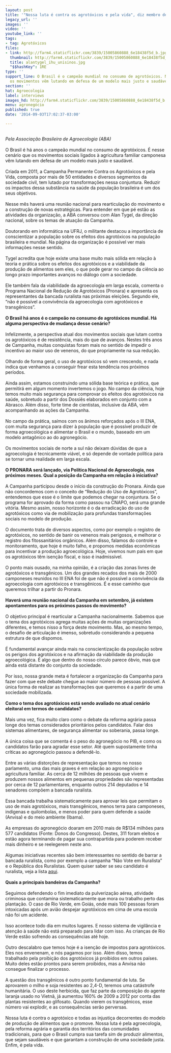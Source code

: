 ```yaml
---
layout: post
title: '"Nossa luta é contra os agrotóxicos e pela vida", diz membro de campanha'
legacy_url: ''
images: ''
video: ''
youtube_link: ''
tags:
- tag: Agrotóxicos
files:
- link: http://farm4.staticflickr.com/3839/15005860888_6e18438f5d_b.jpg
  thumbnail: http://farm4.staticflickr.com/3839/15005860888_6e18438f5d_t.jpg
  title: alantygel_ihu_unisinos.jpg
  "$$hashKey": 1RE
type: ''
support_line: O Brasil é o campeão mundial no consumo de agrotóxicos. Nesse cenário
  os movimentos vêm lutando em defesa de um modelo mais justo e saudável.
section: ''
hat: Agroecologia
label: interviews
images_hd: http://farm4.staticflickr.com/3839/15005860888_6e18438f5d_b.jpg
menu: agronegócio
published: true
date: '2014-09-03T17:02:37-03:00'

---
```

<p><br />
<em>Pela Associa&ccedil;&atilde;o Brasileira de Agroecologia (ABA)</em><br />
<br />
O Brasil &eacute; h&aacute; anos o campe&atilde;o mundial no consumo de agrot&oacute;xicos. &Eacute; nesse cen&aacute;rio que os movimentos sociais ligados &agrave; agricultura familiar camponesa v&ecirc;m lutando em defesa de um modelo mais justo e saud&aacute;vel.&nbsp;<br />
<br />
Criada em 2011, a Campanha Permanente Contra os Agrot&oacute;xicos e pela Vida, composta por mais de 50 entidades e diversos segmentos da sociedade civil, tem lutado por transforma&ccedil;&otilde;es nessa conjuntura. Reduzir os impactos dessa subst&acirc;ncia na sa&uacute;de da popula&ccedil;&atilde;o brasileira &eacute; um dos seus objetivos.<br />
<br />
Nesse m&ecirc;s haver&aacute; uma reuni&atilde;o nacional para rearticula&ccedil;&atilde;o do movimento e a constru&ccedil;&atilde;o de novas estrat&eacute;gicas. Para entender em que p&eacute; est&atilde;o as atividades da organiza&ccedil;&atilde;o, a ABA conversou com Alan Tygel, da dire&ccedil;&atilde;o nacional, sobre os temas de atua&ccedil;&atilde;o da Campanha.&nbsp;<br />
<br />
Doutorando em inform&aacute;tica na UFRJ, o militante destacou a import&acirc;ncia de conscientizar a popula&ccedil;&atilde;o sobre os efeitos dos agrot&oacute;xicos na popula&ccedil;&atilde;o brasileira e mundial. Na p&aacute;gina da organiza&ccedil;&atilde;o &eacute; poss&iacute;vel ver mais informa&ccedil;&otilde;es nesse sentido.<br />
<br />
Tygel acredita que hoje existe uma base muito mais s&oacute;lida em rela&ccedil;&atilde;o &agrave; teoria e pr&aacute;tica sobre os efeitos dos agrot&oacute;xicos e a viabilidade da produ&ccedil;&atilde;o de alimentos sem eles, o que pode gerar no campo da ci&ecirc;ncia ao longo prazo importantes avan&ccedil;os no di&aacute;logo com a sociedade.&nbsp;<br />
<br />
Ele tamb&eacute;m fala da viabilidade da agroecologia em larga escala, comenta o Programa Nacional de Redu&ccedil;&atilde;o de Agrot&oacute;xicos (Pronara) e apresenta os representantes da bancada ruralista nas pr&oacute;ximas elei&ccedil;&otilde;es. Segundo ele, &ldquo;n&atilde;o &eacute; poss&iacute;vel a conviv&ecirc;ncia da agroecologia com agrot&oacute;xicos e transg&ecirc;nicos&rdquo;.<br />
<br />
<strong>O Brasil h&aacute; anos &eacute; o campe&atilde;o no consumo de agrot&oacute;xicos mundial. H&aacute; alguma perspectiva de mudan&ccedil;a desse cen&aacute;rio?</strong><br />
<br />
Infelizmente, a perspectiva atual dos movimentos sociais que lutam contra os agrot&oacute;xicos &eacute; de resist&ecirc;ncia, mais do que de avan&ccedil;os. Nestes tr&ecirc;s anos de Campanha, muitas conquistas foram mais no sentido de impedir o incentivo ao maior uso de venenos, do que propriamente na sua redu&ccedil;&atilde;o.<br />
<br />
Olhando de forma geral, o uso de agrot&oacute;xicos s&oacute; vem crescendo, e nada indica que venhamos a conseguir frear esta tend&ecirc;ncia nos pr&oacute;ximos per&iacute;odos.<br />
<br />
Ainda assim, estamos construindo uma s&oacute;lida base te&oacute;rica e pr&aacute;tica, que permitir&aacute; em algum momento invertemos o jogo. No campo da ci&ecirc;ncia, hoje temos muito mais seguran&ccedil;a para comprovar os efeitos dos agrot&oacute;xicos na sa&uacute;de, sobretudo a partir dos Dossi&ecirc;s elaborados em conjunto com a Abrasco. Al&eacute;m disso, forte time de cientistas, inclusive da ABA, v&ecirc;m acompanhando as a&ccedil;&otilde;es da Campanha.<br />
<br />
No campo da pr&aacute;tica, sa&iacute;mos com os &acirc;nimos refor&ccedil;ados ap&oacute;s o III ENA, com muita seguran&ccedil;a para dizer &agrave; popula&ccedil;&atilde;o que &eacute; poss&iacute;vel produzir de forma agroecol&oacute;gica e alimentar o Brasil e o mundo, baseado em um modelo antag&ocirc;nico ao do agroneg&oacute;cio.<br />
<br />
Os movimentos sociais de norte a sul n&atilde;o deixam d&uacute;vidas de que a agroecologia &eacute; tecnicamente vi&aacute;vel, e s&oacute; depende de vontade pol&iacute;tica para se tornar uma realidade em larga escala.<br />
<br />
<strong>O PRONARA ser&aacute; lan&ccedil;ado, via Pol&iacute;tica Nacional de Agroecologia, nos pr&oacute;ximos meses. Qual a posi&ccedil;&atilde;o da Campanha em rela&ccedil;&atilde;o &agrave; iniciativa?</strong><br />
<br />
A Campanha participou desde o in&iacute;cio da constru&ccedil;&atilde;o do Pronara. Ainda que n&atilde;o concordemos com o conceito de &ldquo;Redu&ccedil;&atilde;o do Uso de Agrot&oacute;xicos&rdquo;, entendemos que esse &eacute; o limite que podemos chegar na conjuntura. Se o programa for aprovado da forma como passou na CNAPO, ser&aacute; uma grande vit&oacute;ria. Mesmo assim, nosso horizonte &eacute; o da erradica&ccedil;&atilde;o do uso de agrot&oacute;xicos como via de mobiliza&ccedil;&atilde;o para profundas transforma&ccedil;&otilde;es sociais no modelo de produ&ccedil;&atilde;o.<br />
<br />
O documento trata de diversos aspectos, como por exemplo o registro de agrot&oacute;xicos, no sentido de banir os venenos mais perigosos, e melhorar o registro dos fitossanit&aacute;rios org&acirc;nicos. Al&eacute;m disso, falamos do controle e monitoramento, que hoje &eacute; muito falho, e propomos medidas econ&ocirc;micas para incentivar a produ&ccedil;&atilde;o agroecol&oacute;gica. Hoje, vivemos num pa&iacute;s em que os agrot&oacute;xicos t&ecirc;m isen&ccedil;&atilde;o fiscal, e isso &eacute; inadmiss&iacute;vel.<br />
<br />
O ponto mais ousado, na minha opini&atilde;o, &eacute; a cria&ccedil;&atilde;o das zonas livres de agrot&oacute;xicos e transg&ecirc;nicos. Um dos grandes recados dos mais de 2000 camponeses reunidos no III ENA foi de que n&atilde;o &eacute; poss&iacute;vel a conviv&ecirc;ncia da agroecologia com agrot&oacute;xicos e transg&ecirc;nicos. &Eacute; e esse caminho que queremos trilhar a partir do Pronara.<br />
<br />
<strong>Haver&aacute; uma reuni&atilde;o nacional da Campanha em setembro, j&aacute; existem apontamentos para os pr&oacute;ximos passos do movimento?</strong><br />
<br />
O objetivo principal &eacute; rearticular a Campanha nacionalmente. Sabemos que o tema dos agrot&oacute;xicos agrega muitas a&ccedil;&otilde;es de muitas organiza&ccedil;&otilde;es diferentes, e temos nisso a for&ccedil;a deste movimento. Mas, ao mesmo tempo, o desafio de articula&ccedil;&atilde;o &eacute; imenso, sobretudo considerando a pequena estrutura de que dispomos.<br />
<br />
&Eacute; fundamental avan&ccedil;ar ainda mais na conscientiza&ccedil;&atilde;o da popula&ccedil;&atilde;o sobre os perigos dos agrot&oacute;xicos e na afirma&ccedil;&atilde;o da viabilidade da produ&ccedil;&atilde;o agroecol&oacute;gica. &Eacute; algo que dentro do nosso c&iacute;rculo parece &oacute;bvio, mas que ainda est&aacute; distante do conjunto da sociedade.&nbsp;<br />
<br />
Por isso, nossa grande meta &eacute; fortalecer a organiza&ccedil;&atilde;o da Campanha para fazer com que este debate chegue ao maior n&uacute;mero de pessoas poss&iacute;vel. A &uacute;nica forma de realizar as transforma&ccedil;&otilde;es que queremos &eacute; a partir de uma sociedade mobilizada.<br />
<br />
<strong>Como o tema dos agrot&oacute;xicos est&aacute; sendo avaliado no atual cen&aacute;rio eleitoral em termos de candidatos?</strong><br />
<br />
Mais uma vez, fica muito claro como o debate da reforma agr&aacute;ria passa longe dos temas considerados priorit&aacute;rios pelos candidatos. Falar dos sistemas alimentares, de seguran&ccedil;a alimentar ou soberania, passa longe.<br />
<br />
A &uacute;nica coisa que se comenta &eacute; o peso do agroneg&oacute;cio no PIB, e como os candidatos far&atilde;o para agradar esse setor. At&eacute; quem supostamente tinha cr&iacute;ticas ao agroneg&oacute;cio passou a defend&ecirc;-lo.<br />
<br />
Entre as v&aacute;rias distor&ccedil;&otilde;es de representa&ccedil;&atilde;o que temos no nosso parlamento, uma das mais graves &eacute; em rela&ccedil;&atilde;o ao agroneg&oacute;cio e agricultura familiar. As cerca de 12 milh&otilde;es de pessoas que vivem e produzem nossos alimentos em pequenas propriedades s&atilde;o representadas por cerca de 12 parlamentares, enquanto outros 214 deputados e 14 senadores comp&otilde;em a bancada ruralista.&nbsp;<br />
<br />
Essa bancada trabalha sistematicamente para aprovar leis que permitam o uso de mais agrot&oacute;xicos, mais transg&ecirc;nicos, menos terra para camponeses, ind&iacute;genas e quilombolas, e menos poder para quem defende a sa&uacute;de (Anvisa) e do meio ambiente (Ibama).<br />
<br />
As empresas do agroneg&oacute;cio doaram em 2010 mais de R$134 milh&otilde;es para 577 candidatos (Fonte: Donos do Congresso). Destes, 311 foram eleitos e est&atilde;o agora terminando de pagar sua contrapartida para poderem receber mais dinheiro e se reelegerem neste ano.<br />
<br />
Algumas iniciativas recentes s&atilde;o bem interessantes no sentido de barrar a bancada ruralista, como por exemplo a campanha &ldquo;N&atilde;o Vote em Ruralista&rdquo; e o Rep&uacute;blica dos Ruralistas. Quem quiser saber se seu candidato &eacute; ruralista, veja a lista&nbsp;<a href="http://pt.wikipedia.org/wiki/Bancada_ruralista">aqui</a>.<br />
<br />
<strong>Q</strong><strong>uais a principais bandeiras da Campanha?</strong><br />
<br />
Seguimos defendendo o fim imediato da pulveriza&ccedil;&atilde;o a&eacute;rea, atividade criminosa que contamina sistematicamente que mora ou trabalho perto das planta&ccedil;&atilde;o. O caso de Rio Verde, em Goi&aacute;s, onde mais 100 pessoas foram intoxicadas ap&oacute;s um avi&atilde;o despejar agrot&oacute;xicos em cima de uma escola n&atilde;o foi um acidente.&nbsp;<br />
<br />
Isso acontece todo dia em muitos lugares. E nosso sistema de vigil&acirc;ncia e aten&ccedil;&atilde;o &agrave; sa&uacute;de n&atilde;o est&aacute; preparado para lidar com isso. As crian&ccedil;as de Rio Verde est&atilde;o sofrendo as consequ&ecirc;ncias at&eacute; hoje.<br />
<br />
Outro descalabro que temos hoje &eacute; a isen&ccedil;&atilde;o de impostos para agrot&oacute;xicos. Eles nos envenenam, e n&oacute;s pagamos por isso. Al&eacute;m disso, temos trabalhado pela proibi&ccedil;&atilde;o dos agrot&oacute;xicos j&aacute; proibidos em outros pa&iacute;ses. Muito deles est&atilde;o prontos para serem proibidos, mas a Anvisa n&atilde;o consegue finalizar o processo.<br />
<br />
A quest&atilde;o dos transg&ecirc;nicos &eacute; outro ponto fundamental de luta. Se aprovarem o milho e soja resistentes ao 2,4-D, teremos uma cat&aacute;strofe humanit&aacute;ria. O uso deste herbicida, que faz parte da composi&ccedil;&atilde;o do agente laranja usado no Vietn&atilde;, j&aacute; aumentou 160% de 2009 a 2012 por conta das plantas resistentes ao glifosato. Quando vierem os transg&ecirc;nicos, esse n&uacute;mero vai explodir, e as consequ&ecirc;ncias ser&atilde;o perversas.<br />
<br />
Nossa luta &eacute; contra o agrot&oacute;xico e todas as injusti&ccedil;a decorrentes do modelo de produ&ccedil;&atilde;o de alimentos que o promove. Nossa luta &eacute; pela agroecologia, pela reforma agr&aacute;ria e garantia dos territ&oacute;rios das comunidades tradicionais, para que o Brasil cumpra sua tarefa sim de produzir alimentos, que sejam saud&aacute;veis e que garantam a constru&ccedil;&atilde;o de uma sociedade justa. Enfim, &eacute; pela vida.</p>
